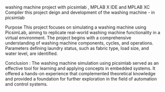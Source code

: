 washing machine project with picsimlab , MPLAB X IDE and MPLAB XC Compiler
this project deign and development of the washing machine - in picsimlab

Purpose
This project focuses on simulating a washing machine using PicsimLab, aiming to replicate real-world washing machine functionality in a virtual environment. The project begins with a comprehensive understanding of washing machine components, cycles, and operations. Parameters defining laundry status, such as fabric type, load size, and water level, are identified.

Conclusion :
The washing machine simulation using picsimlab served as an effective tool for learning and applying concepts in embedded systems. It offered a hands-on experience that complemented theoretical knowledge and provided a foundation for further exploration in the field of automation and control systems.
